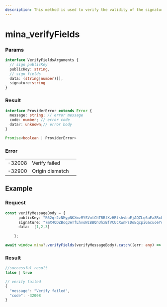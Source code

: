 ```yaml
---
description: This method is used to verify the validity of the signature info.
---
```


# mina\_verifyFields

### Params

```typescript
interface VerifyFieldsArguments {
  // sign publicKey
  publicKey: string,
  // sign fields
  data: (string|number)[],
  signature:string
}
```

### Result

```typescript
interface ProviderError extends Error {
  message: string; // error message
  code: number; // error code 
  data?: unknown;// error body 
}

Promise<boolean | ProviderError> 
```

### Error

|        |                 |   |
| ------ | --------------- | - |
| -32008 | Verify failed   |   |
| -32900 | Origin dismatch |   |

## Example

### Request

```typescript
const verifyMessageBody = {
      publicKey: "B62qr2zNMypNKXmzMYSVotChTBRfXzHRtshvbuEjAQZLq6aEa8RxLyD",
      signature: "7mX4QDZBoq3eTfLhvoWzBBQnUhxBfVCUcXwnPsDoEqcpiGacuoeYq3i9HpMfFUvvTz5qG4C2zqCDDBoB5KPamAko15m4wMiS",
      data:  [1,2,3]
      
    };

await window.mina?.verifyFields(verifyMessageBody).catch((err: any) => err);
```

### Result

```typescript
//successful result
false | true

// verify failed
{
  "message": "Verify failed",
  "code": -32008
}
```


